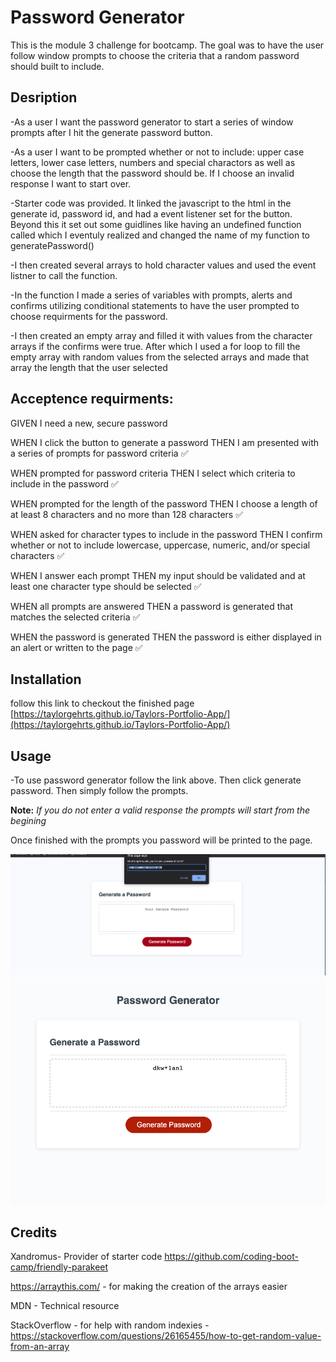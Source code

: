 # Password Generator
This is the module 3 challenge for bootcamp.  The goal was to have the user follow window prompts to choose the criteria that a random password should built to include.

## Desription

-As a user I want the password generator to start a series of window prompts after I hit the generate password button.

-As a user I want to be prompted whether or not to include: upper case letters, lower case letters, numbers and special charactors as well as choose the length that the password should be.  If I choose an invalid response I want to start over.

-Starter code was provided.  It linked the javascript to the html in the generate id, password id, and had a event listener set for the button.  Beyond this it set out some guidlines like having an undefined function called which I eventuly realized and changed the name of my function to generatePassword()

-I then created several arrays to hold character values and used the event listner to call the function.

-In the function I made a series of variables with prompts, alerts and confirms utilizing conditional statements to have the user prompted to choose requirments for the password.

-I then created an empty array and filled it with values from the character arrays if the confirms were true. After which I used a for loop to fill the empty array with random values from the selected arrays and made that array the length that the user selected

## Acceptence requirments: 
GIVEN I need a new, secure password

WHEN I click the button to generate a password
THEN I am presented with a series of prompts for password criteria ✅

WHEN prompted for password criteria
THEN I select which criteria to include in the password ✅

WHEN prompted for the length of the password
THEN I choose a length of at least 8 characters and no more than 128 characters ✅

WHEN asked for character types to include in the password
THEN I confirm whether or not to include lowercase, uppercase, numeric, and/or special characters ✅

WHEN I answer each prompt
THEN my input should be validated and at least one character type should be selected ✅

WHEN all prompts are answered
THEN a password is generated that matches the selected criteria ✅

WHEN the password is generated
THEN the password is either displayed in an alert or written to the page ✅



## Installation
follow this link to checkout the finished page
[https://taylorgehrts.github.io/Taylors-Portfolio-App/](https://taylorgehrts.github.io/Taylors-Portfolio-App/)

## Usage

-To use password generator follow the link above.  Then click generate password.  Then simply follow the prompts. 

**Note:** _If you do not enter a valid response the prompts will start from the begining_

Once finished with the prompts you password will be printed to the page.


![screenshot Prompt](./Assets/Images/prompt%20screenshot.png)
![screenshot Complete](./Assets/Images/Generated%20screenshot.png)


## Credits
Xandromus- Provider of starter code https://github.com/coding-boot-camp/friendly-parakeet

https://arraythis.com/ - for making the creation of the arrays easier

MDN - Technical resource

StackOverflow - for help with random indexies - https://stackoverflow.com/questions/26165455/how-to-get-random-value-from-an-array
